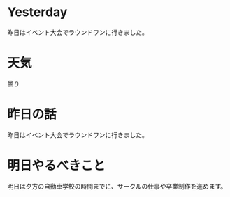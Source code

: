 # Yesterday
昨日はイベント大会でラウンドワンに行きました。

# 天気
曇り

# 昨日の話
昨日はイベント大会でラウンドワンに行きました。    

# 明日やるべきこと
明日は夕方の自動車学校の時間までに、サークルの仕事や卒業制作を進めます。
